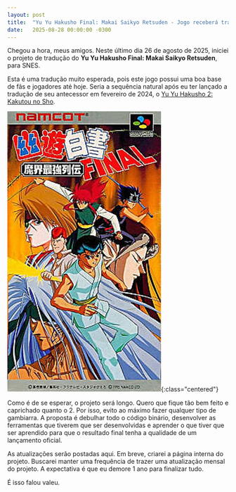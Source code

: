 ```yaml
---
layout: post
title:  "Yu Yu Hakusho Final: Makai Saikyo Retsuden - Jogo receberá tradução para português"
date:   2025-08-28 00:00:00 -0300
---
```


Chegou a hora, meus amigos. Neste último dia 26 de agosto de 2025, iniciei o projeto de tradução do **Yu Yu Hakusho Final: Makai Saikyo Retsuden**, para SNES.

Esta é uma tradução muito esperada, pois este jogo possui uma boa base de fãs e jogadores até hoje. Seria a sequência natural após eu ter lançado a tradução de seu antecessor em fevereiro de 2024, o [Yu Yu Hakusho 2: Kakutou no Sho](/_traducoes/snes-yu-yu-hakusho-kakutou-no-shou.markdown).

![Yu Yu Hakusho Final Box Cover](/img/projeto_yyh-final/yyh-final-cover-300.jpg){:class="centered"}

Como é de se esperar, o projeto será longo. Quero que fique tão bem feito e caprichado quanto o 2. Por isso, evito ao máximo fazer qualquer tipo de gambiarra. A proposta é debulhar todo o código binário, desenvolver as ferramentas que tiverem que ser desenvolvidas e aprender o que tiver que ser aprendido para que o resultado final tenha a qualidade de um lançamento oficial.

As atualizações serão postadas aqui. Em breve, criarei a página interna do projeto. Buscarei manter uma frequência de trazer uma atualização mensal do projeto. A expectativa é que eu demore 1 ano para finalizar tudo.

É isso falou valeu.